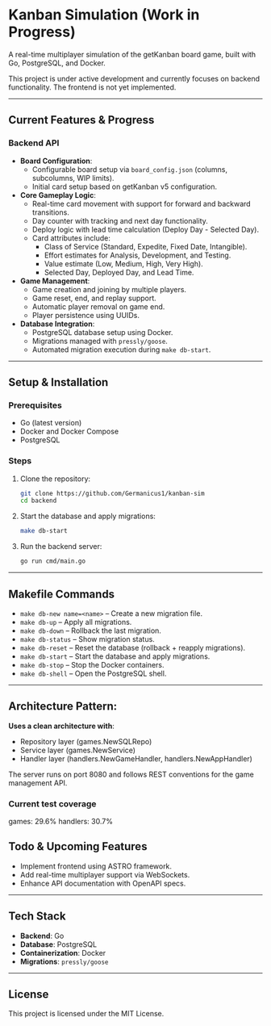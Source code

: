 # Kanban Simulation (Work in Progress)

A real-time multiplayer simulation of the getKanban board game, built with Go, PostgreSQL, and Docker.

This project is under active development and currently focuses on backend functionality. The frontend is not yet implemented.

---

## Current Features & Progress

### Backend API

- **Board Configuration**:
  - Configurable board setup via `board_config.json` (columns, subcolumns, WIP limits).
  - Initial card setup based on getKanban v5 configuration.
- **Core Gameplay Logic**:
  - Real-time card movement with support for forward and backward transitions.
  - Day counter with tracking and next day functionality.
  - Deploy logic with lead time calculation (Deploy Day - Selected Day).
  - Card attributes include:
    - Class of Service (Standard, Expedite, Fixed Date, Intangible).
    - Effort estimates for Analysis, Development, and Testing.
    - Value estimate (Low, Medium, High, Very High).
    - Selected Day, Deployed Day, and Lead Time.
- **Game Management**:
  - Game creation and joining by multiple players.
  - Game reset, end, and replay support.
  - Automatic player removal on game end.
  - Player persistence using UUIDs.
- **Database Integration**:
  - PostgreSQL database setup using Docker.
  - Migrations managed with `pressly/goose`.
  - Automated migration execution during `make db-start`.

---

## Setup & Installation

### Prerequisites

- Go (latest version)
- Docker and Docker Compose
- PostgreSQL

### Steps

1. Clone the repository:

   ```sh
   git clone https://github.com/Germanicus1/kanban-sim
   cd backend
   ```

2. Start the database and apply migrations:

   ```sh
   make db-start
   ```

3. Run the backend server:
   ```sh
   go run cmd/main.go
   ```

---

## Makefile Commands

- `make db-new name=<name>` – Create a new migration file.
- `make db-up` – Apply all migrations.
- `make db-down` – Rollback the last migration.
- `make db-status` – Show migration status.
- `make db-reset` – Reset the database (rollback + reapply migrations).
- `make db-start` – Start the database and apply migrations.
- `make db-stop` – Stop the Docker containers.
- `make db-shell` – Open the PostgreSQL shell.

---

## Architecture Pattern:

**Uses a clean architecture with**:

- Repository layer (games.NewSQLRepo)
- Service layer (games.NewService)
- Handler layer (handlers.NewGameHandler, handlers.NewAppHandler)

The server runs on port 8080 and follows REST conventions for the game
management API.

### Current test coverage

games: 29.6%
handlers: 30.7%

## Todo & Upcoming Features

- Implement frontend using ASTRO framework.
- Add real-time multiplayer support via WebSockets.
- Enhance API documentation with OpenAPI specs.

---

## Tech Stack

- **Backend**: Go
- **Database**: PostgreSQL
- **Containerization**: Docker
- **Migrations**: `pressly/goose`

---

## License

This project is licensed under the MIT License.
